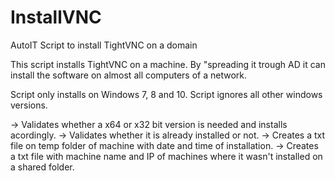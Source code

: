# InstallVNC
AutoIT Script to install TightVNC on a domain

This script installs TightVNC on a machine. By "spreading it trough AD it can install the software on almost all computers of a network.

Script only installs on Windows 7, 8 and 10.
Script ignores all other windows versions.

-> Validates whether a x64 or x32 bit version is needed and installs acordingly.
-> Validates whether it is already installed or not.
-> Creates a txt file on temp folder of machine with date and time of installation.
-> Creates a txt file with machine name and IP of machines where it wasn't installed on a shared folder.
